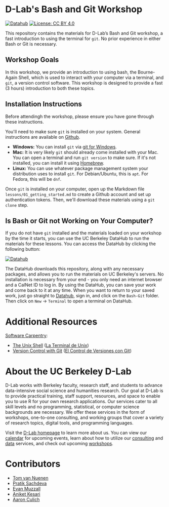 # D-Lab's Bash and Git Workshop

[![Datahub](https://img.shields.io/badge/launch-datahub-blue)](https://dlab.datahub.berkeley.edu/hub/user-redirect/git-pull?repo=https%3A%2F%2Fgithub.com%2Fdlab-berkeley%2FBash-Git&urlpath=lab%2Ftree%2FBash-Git%2F)
[![License: CC BY 4.0](https://img.shields.io/badge/License-CC_BY_4.0-lightgrey.svg)](https://creativecommons.org/licenses/by/4.0/)

This repository contains the materials for D-Lab’s Bash and Git workshop, a fast
introduction to using the terminal for `git`. No prior experience in either Bash
or Git is necessary.

## Workshop Goals

In this workshop, we provide an introduction to using bash, the Bourne-Again
Shell, which is used to interact with your computer via a terminal, and `git`, a
version control software. This workshop is designed to provide a fast (3 hours)
introduction to both these topics.

## Installation Instructions

Before attendingh the workshop, please ensure you have gone through these
instructions.

You'll need to make sure `git` is installed on your system. General instructions
are available on [Github](https://github.com/git-guides/install-git).

* **Windows:** You can install `git` via [git for
  Windows](https://gitforwindows.org).
* **Mac:** It is very likely `git` should already come installed with your Mac.
  You can open a terminal and run `git version` to make sure. If it's not
  installed, you can install it using [Homebrew](https://brew.sh).
* **Linux:** You can use whatever package management system your distribution
  uses to install `git`. For Debian/Ubuntu, this is `apt`. For Fedora, this will
  be `dnf`.

Once `git` is installed on your computer, open up the Markdown file
`lessons/01_getting_started.md` to create a Github account and set up
authentication tokens. Then, we'll download these materials using a `git clone`
step.

## Is Bash or Git not Working on Your Computer?

If you do not have `git` installed and the materials loaded on your workshop by
the time it starts, you can use the UC Berkeley DataHub to run the materials for
these lessons. You can access the DataHub by clicking the following button:

[![Datahub](https://img.shields.io/badge/launch-datahub-blue)](https://dlab.datahub.berkeley.edu/hub/user-redirect/git-pull?repo=https%3A%2F%2Fgithub.com%2Fdlab-berkeley%2FBash-Git&urlpath=lab%2Ftree%2FBash-Git%2F)

The DataHub downloads this repository, along with any necessary packages, and
allows you to run the materials on UC Berkeley's servers.
No installation is necessary from your end - you only need an internet browser
and a CalNet ID to log in. By using the DataHub, you can save your work and come
back to it at any time. When you want to return to your saved work, just go
straight to [Datahub](https://datahub.berkeley.edu), sign in, and click on
the `Bash-Git` folder. Then click on `New` -> `Terminal` to open a terminal on DataHub.

# Additional Resources

[Software Carpentry](https://software-carpentry.org/lessons/):
* [The Unix Shell](http://swcarpentry.github.io/shell-novice/) ([La Terminal de
  Unix](https://swcarpentry.github.io/shell-novice-es/))
* [Version Control with Git](http://swcarpentry.github.io/git-novice/) ([El
  Control de Versiones con Git](https://swcarpentry.github.io/git-novice-es/))

# About the UC Berkeley D-Lab

D-Lab works with Berkeley faculty, research staff, and students to advance
data-intensive social science and humanities research. Our goal at D-Lab is to
provide practical training, staff support, resources, and space to enable you to
use R for your own research applications. Our services cater to all skill levels
and no programming, statistical, or computer science backgrounds are necessary.
We offer these services in the form of workshops, one-to-one consulting, and
working groups that cover a variety of research topics, digital tools, and
programming languages.  

Visit the [D-Lab homepage](https://dlab.berkeley.edu/) to learn more about us.
You can view our [calendar](https://dlab.berkeley.edu/events/calendar) for
upcoming events, learn about how to utilize our
[consulting](https://dlab.berkeley.edu/consulting) and
[data](https://dlab.berkeley.edu/data) services, and check out upcoming
[workshops](https://dlab.berkeley.edu/events/workshops).

# Contributors

* [Tom van Nuenen](https://dlab.berkeley.edu/people/tom-van-nuenen)
* [Pratik Sachdeva](https://dlab.berkeley.edu/people/pratik-sachdeva)
* [Evan Muzzall](https://dlab.berkeley.edu/people/evan-muzzall)
* [Aniket Kesari](https://dlab.berkeley.edu/people/aniket-kesari)
* [Aaron Culich](https://dlab.berkeley.edu/people/aaron-culich)
